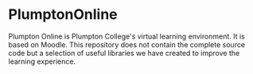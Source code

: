 # PlumptonOnline
Plumpton Online is Plumpton College's virtual learning environment. It is based on Moodle. This repository does not contain the complete source code but a selection of useful libraries we have created to improve the learning experience.
